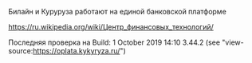 Билайн и Куруруза работают на единой банковской платформе

https://ru.wikipedia.org/wiki/Центр_финансовых_технологий/

Последняя проверка на
Build: 1 October 2019 14:10 3.44.2 (see "view-source:https://oplata.kykyryza.ru/")
